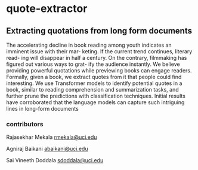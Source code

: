 # quote-extractor
## Extracting quotations from long form documents


The accelerating decline in book reading among
youth indicates an imminent issue with their mar-
keting. If the current trend continues, literary read-
ing will disappear in half a century. On the contrary,
filmmaking has figured out various ways to grat-
ify the audience instantly. We believe providing
powerful quotations while previewing books can
engage readers.
Formally, given a book, we extract quotes
from it that people could find interesting. We use
Transformer models to identify potential quotes
in a book, similar to reading comprehension
and summarization tasks, and further prune the
predictions with classification techniques. Initial
results have corroborated that the language models
can capture such intriguing lines in long-form
documents

### contributors
Rajasekhar Mekala
rmekala@uci.edu

Agniraj Baikani
abaikani@uci.edu

Sai Vineeth Doddala
sdoddala@uci.edu
